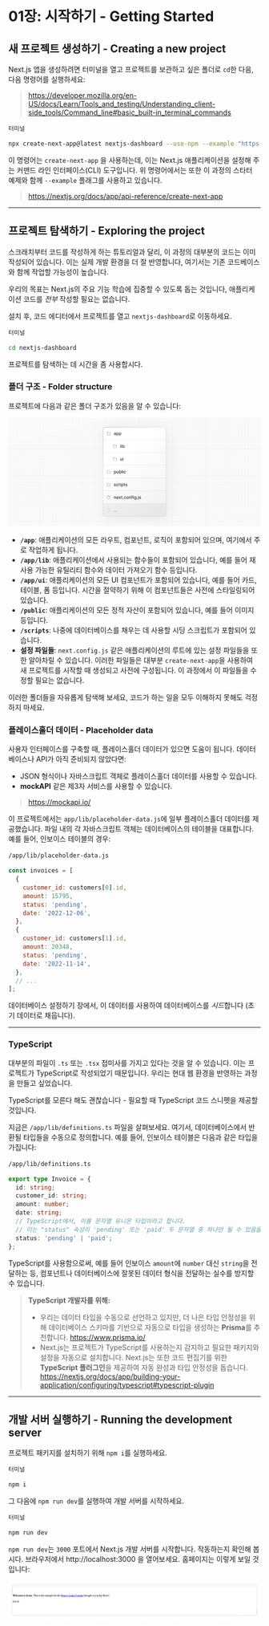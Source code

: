# 01장: 시작하기 - Getting Started

## 새 프로젝트 생성하기 - Creating a new project

Next.js 앱을 생성하려면 터미널을 열고 프로젝트를 보관하고 싶은 폴더로 `cd`한 다음, 다음 명령어를 실행하세요:
> https://developer.mozilla.org/en-US/docs/Learn/Tools_and_testing/Understanding_client-side_tools/Command_line#basic_built-in_terminal_commands

`터미널`

```bash
npx create-next-app@latest nextjs-dashboard --use-npm --example "https://github.com/vercel/next-learn/tree/main/dashboard/starter-example"
```

이 명령어는 `create-next-app` 을 사용하는데, 이는 Next.js 애플리케이션을 설정해 주는 커맨드 라인 인터페이스(CLI) 도구입니다. 위 명령어에서는 또한 이 과정의 스타터 예제와 함께 `--example` 플래그를 사용하고 있습니다.
> https://nextjs.org/docs/app/api-reference/create-next-app

***

## 프로젝트 탐색하기 - Exploring the project

스크래치부터 코드를 작성하게 하는 튜토리얼과 달리, 이 과정의 대부분의 코드는 이미 작성되어 있습니다. 이는 실제 개발 환경을 더 잘 반영합니다, 여기서는 기존 코드베이스와 함께 작업할 가능성이 높습니다.

우리의 목표는 Next.js의 주요 기능 학습에 집중할 수 있도록 돕는 것입니다, 애플리케이션 코드를 *전부* 작성할 필요는 없습니다.

설치 후, 코드 에디터에서 프로젝트를 열고 `nextjs-dashboard`로 이동하세요.

`터미널`

```bash
cd nextjs-dashboard
```

프로젝트를 탐색하는 데 시간을 좀 사용합시다.

### 폴더 구조 - Folder structure

프로젝트에 다음과 같은 폴더 구조가 있음을 알 수 있습니다:

![/assets/Learn_Nextjs/image_url__2Flearn_2Flight_2Flea_a3a091f050ea4c078.png](/assets/Learn_Nextjs/image_url__2Flearn_2Flight_2Flea_a3a091f050ea4c078.png)

- **`/app`**: 애플리케이션의 모든 라우트, 컴포넌트, 로직이 포함되어 있으며, 여기에서 주로 작업하게 됩니다.
- **`/app/lib`**: 애플리케이션에서 사용되는 함수들이 포함되어 있습니다, 예를 들어 재사용 가능한 유틸리티 함수와 데이터 가져오기 함수 등입니다.
- **`/app/ui`**: 애플리케이션의 모든 UI 컴포넌트가 포함되어 있습니다, 예를 들어 카드, 테이블, 폼 등입니다. 시간을 절약하기 위해 이 컴포넌트들은 사전에 스타일링되어 있습니다.
- **`/public`**: 애플리케이션의 모든 정적 자산이 포함되어 있습니다, 예를 들어 이미지 등입니다.
- **`/scripts`**: 나중에 데이터베이스를 채우는 데 사용할 시딩 스크립트가 포함되어 있습니다.
- **설정 파일들**: `next.config.js` 같은 애플리케이션의 루트에 있는 설정 파일들을 또한 알아차릴 수 있습니다. 이러한 파일들은 대부분 `create-next-app`을 사용하여 새 프로젝트를 시작할 때 생성되고 사전에 구성됩니다. 이 과정에서 이 파일들을 수정할 필요는 없습니다.

이러한 폴더들을 자유롭게 탐색해 보세요, 코드가 하는 일을 모두 이해하지 못해도 걱정하지 마세요.

### 플레이스홀더 데이터 - Placeholder data

사용자 인터페이스를 구축할 때, 플레이스홀더 데이터가 있으면 도움이 됩니다. 데이터베이스나 API가 아직 준비되지 않았다면:

- JSON 형식이나 자바스크립트 객체로 플레이스홀더 데이터를 사용할 수 있습니다.
- **mockAPI** 같은 제3자 서비스를 사용할 수 있습니다.
> https://mockapi.io/

이 프로젝트에서는 `app/lib/placeholder-data.js`에 일부 플레이스홀더 데이터를 제공했습니다. 파일 내의 각 자바스크립트 객체는 데이터베이스의 테이블을 대표합니다. 예를 들어, 인보이스 테이블의 경우:

`/app/lib/placeholder-data.js`

```jsx
const invoices = [
  {
    customer_id: customers[0].id,
    amount: 15795,
    status: 'pending',
    date: '2022-12-06',
  },
  {
    customer_id: customers[1].id,
    amount: 20348,
    status: 'pending',
    date: '2022-11-14',
  },
  // ...
];
```

데이터베이스 설정하기 장에서, 이 데이터를 사용하여 데이터베이스를 *시드*합니다 (초기 데이터로 채웁니다).

***

### TypeScript

대부분의 파일이 `.ts` 또는 `.tsx` 접미사를 가지고 있다는 것을 알 수 있습니다. 이는 프로젝트가 TypeScript로 작성되었기 때문입니다. 우리는 현대 웹 환경을 반영하는 과정을 만들고 싶었습니다.

TypeScript를 모른다 해도 괜찮습니다 - 필요할 때 TypeScript 코드 스니펫을 제공할 것입니다.

지금은 `/app/lib/definitions.ts` 파일을 살펴보세요. 여기서, 데이터베이스에서 반환될 타입들을 수동으로 정의합니다. 예를 들어, 인보이스 테이블은 다음과 같은 타입을 가집니다:

`/app/lib/definitions.ts`

```ts
export type Invoice = {
  id: string;
  customer_id: string;
  amount: number;
  date: string;
  // TypeScript에서, 이를 문자열 유니온 타입이라고 합니다.
  // 이는 "status" 속성이 'pending' 또는 'paid' 두 문자열 중 하나만 될 수 있음을 의미합니다.
  status: 'pending' | 'paid';
};
```

TypeScript를 사용함으로써, 예를 들어 인보이스 `amount`에 `number` 대신 `string`을 전달하는 등, 컴포넌트나 데이터베이스에 잘못된 데이터 형식을 전달하는 실수를 방지할 수 있습니다.

> **TypeScript 개발자를 위해:**
> 
> - 우리는 데이터 타입을 수동으로 선언하고 있지만, 더 나은 타입 안정성을 위해 데이터베이스 스키마를 기반으로 자동으로 타입을 생성하는 **Prisma**를 추천합니다.
> https://www.prisma.io/
> - Next.js는 프로젝트가 TypeScript를 사용하는지 감지하고 필요한 패키지와 설정을 자동으로 설치합니다. Next.js는 또한 코드 편집기를 위한 **TypeScript 플러그인**을 제공하여 자동 완성과 타입 안정성을 돕습니다.
> https://nextjs.org/docs/app/building-your-application/configuring/typescript#typescript-plugin

***

## 개발 서버 실행하기 - Running the development server

프로젝트 패키지를 설치하기 위해 `npm i`를 실행하세요.

`터미널`

```bash
npm i
```

그 다음에 `npm run dev`를 실행하여 개발 서버를 시작하세요.

`터미널`

```bash
npm run dev
```

`npm run dev`는 `3000` 포트에서 Next.js 개발 서버를 시작합니다. 작동하는지 확인해 봅시다. 브라우저에서 http://localhost:3000 을 열어보세요. 홈페이지는 이렇게 보일 것입니다:

![/assets/Learn_Nextjs/image_url__2Flearn_2Flight_2Facm_baf57d32775a4b73b.png](/assets/Learn_Nextjs/image_url__2Flearn_2Flight_2Facm_baf57d32775a4b73b.png)
